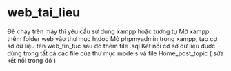 # web_tai_lieu
Để chạy trên máy thì yêu cầu sử dụng xampp hoặc tương tự
Mở xampp thêm folder web vào thư mục htdoc
Mở phpmyadmin trong xampp, tạo cơ sở dữ liệu tên web_tin_tuc sau đó thêm file .sql
Kết nối cơ sở dữ liệu được dùng trong tất cả các file của thư mục models và file Home_post_topic ( sửa kết nối trong đó )
